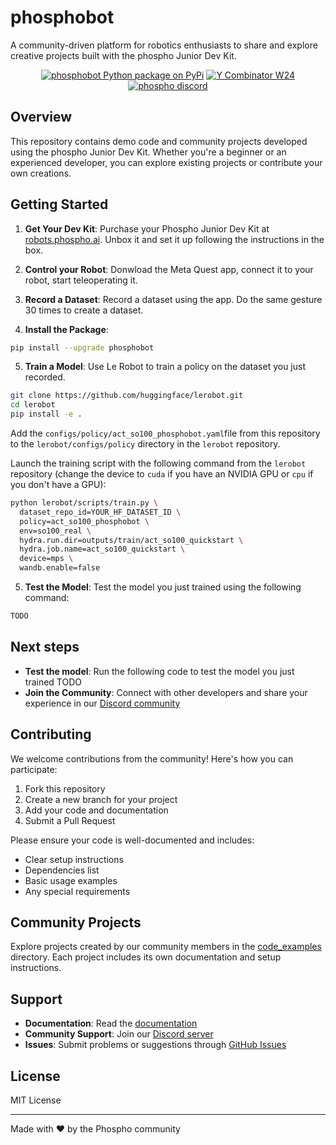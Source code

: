 # phosphobot

A community-driven platform for robotics enthusiasts to share and explore creative projects built with the phospho Junior Dev Kit.

<div align="center">

<a href="https://pypi.org/project/phosphobot/"><img src="https://img.shields.io/pypi/v/phosphobot?style=flat-square&label=pypi+phospho" alt="phosphobot Python package on PyPi"></a>
<a href="https://www.ycombinator.com/companies/phospho"><img src="https://img.shields.io/badge/Y%20Combinator-W24-orange?style=flat-square" alt="Y Combinator W24"></a>
<a href="https://discord.gg/cbkggY6NSK"><img src="https://img.shields.io/discord/1106594252043071509" alt="phospho discord"></a>

</div>

## Overview

This repository contains demo code and community projects developed using the phospho Junior Dev Kit. Whether you're a beginner or an experienced developer, you can explore existing projects or contribute your own creations.

## Getting Started

1. **Get Your Dev Kit**: Purchase your Phospho Junior Dev Kit at [robots.phospho.ai](https://robots.phospho.ai). Unbox it and set it up following the instructions in the box.

2. **Control your Robot**: Donwload the Meta Quest app, connect it to your robot, start teleoperating it.

3. **Record a Dataset**: Record a dataset using the app. Do the same gesture 30 times to create a dataset.

4. **Install the Package**:

```bash
pip install --upgrade phosphobot
```

5. **Train a Model**: Use Le Robot to train a policy on the dataset you just recorded.

```bash
git clone https://github.com/huggingface/lerobot.git
cd lerobot
pip install -e .
```

Add the `configs/policy/act_so100_phosphobot.yaml`file from this repository to the `lerobot/configs/policy` directory in the `lerobot` repository.

Launch the training script with the following command from the `lerobot` repository (change the device to `cuda` if you have an NVIDIA GPU or `cpu` if you don't have a GPU):

```bash
python lerobot/scripts/train.py \
  dataset_repo_id=YOUR_HF_DATASET_ID \
  policy=act_so100_phosphobot \
  env=so100_real \
  hydra.run.dir=outputs/train/act_so100_quickstart \
  hydra.job.name=act_so100_quickstart \
  device=mps \
  wandb.enable=false
```

5. **Test the Model**: Test the model you just trained using the following command:

```bash
TODO
```

## Next steps

- **Test the model**: Run the following code to test the model you just trained TODO
- **Join the Community**: Connect with other developers and share your experience in our [Discord community](https://discord.gg/cbkggY6NSK)

## Contributing

We welcome contributions from the community! Here's how you can participate:

1. Fork this repository
2. Create a new branch for your project
3. Add your code and documentation
4. Submit a Pull Request

Please ensure your code is well-documented and includes:

- Clear setup instructions
- Dependencies list
- Basic usage examples
- Any special requirements

## Community Projects

Explore projects created by our community members in the [code_examples](./code_examples) directory. Each project includes its own documentation and setup instructions.

## Support

- **Documentation**: Read the [documentation](https://docs.phospho.ai)
- **Community Support**: Join our [Discord server](https://discord.gg/cbkggY6NSK)
- **Issues**: Submit problems or suggestions through [GitHub Issues](https://github.com/phospho-app/phosphobot/issues)

## License

MIT License

---

Made with ❤️ by the Phospho community
